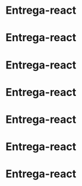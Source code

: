 # Entrega-react
# Entrega-react
# Entrega-react
# Entrega-react
# Entrega-react
# Entrega-react
# Entrega-react
